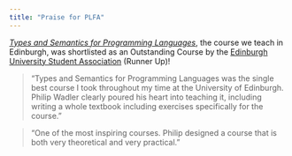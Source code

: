 ```yaml
---
title: "Praise for PLFA"
---
```


[*Types and Semantics for Programming Languages*][TSPL-2019], the course we teach in Edinburgh, was shortlisted as an Outstanding Course by the [Edinburgh University Student Association][EUSA-2020] (Runner Up)!

> “Types and Semantics for Programming Languages was the single best course I took throughout my time at the University of Edinburgh. Philip Wadler clearly poured his heart into teaching it, including writing a whole textbook including exercises specifically for the course.”

> “One of the most inspiring courses. Philip designed a course that is both very theoretical and very practical.”

[TSPL-2019]: https://plfa.github.io/20.07/TSPL/2019/
[EUSA-2020]: https://web.archive.org/web/20201130051416/https://www.eusa.ed.ac.uk/representation/campaigns/teachingawards2020/
